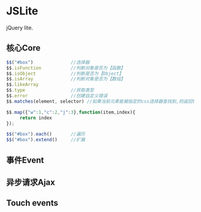 JSLite
======
jQuery lite.

## 核心Core
```js
$$("#box")              //选择器
$$.isFunction           //判断对象是否为【函数】
$$.isObject             //判断是否为【Object】
$$.isArray              //判断对象是否为【数组】
$$.likeArray            
$$.type                 //获取类型
$$.error                //创建自定义错误
$$.matches(element, selector) //如果当前元素能被指定的css选择器查找到,则返回true,否则返回false.

$$.map({"w":1,"c":2,"j":3},function(item,index){
     return index
}); 

$$("#box").each()       //遍历
$$("#box").extend()     //扩展
```


## 事件Event

## 异步请求Ajax

## Touch events